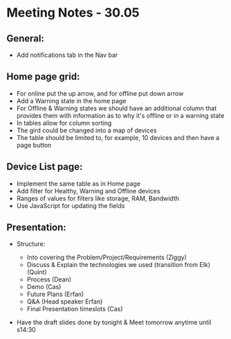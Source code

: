 # Meeting Notes - 30.05

## General:

- Add notifications tab in the Nav bar

## Home page grid:

- For online put the up arrow, and for offline put down arrow
- Add a Warning state in the home page
- For Offline & Warning states we should have an additional column that provides them 	with information as to why it's offline or in a warning state
- In tables allow for column sorting
- The gird could be changed into a map of devices
- The table should be limited to, for example, 10 devices and then have a page button


## Device List page:

- Implement the same table as in Home page
- Add filter for Healthy, Warning and Offline devices
- Ranges of values for filters like storage, RAM, Bandwidth
- Use JavaScript for updating the fields

## Presentation:

- Structure:

	- Into covering the Problem/Project/Requirements (Ziggy)
	- Discuss & Explain the technologies we used (transition from Elk) (Quint)
	- Process (Dean)
	- Demo (Cas)
	- Future Plans (Erfan)
	- Q&A (Head speaker Erfan)
	- Final Presentation timeslots (Cas)

- Have the draft slides done by tonight & Meet tomorrow anytime until s14:30
